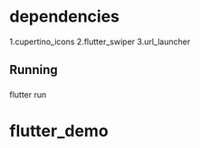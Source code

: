 # dependencies

   1.cupertino_icons
   2.flutter_swiper
   3.url_launcher

## Running

###
flutter run
###

# flutter_demo
